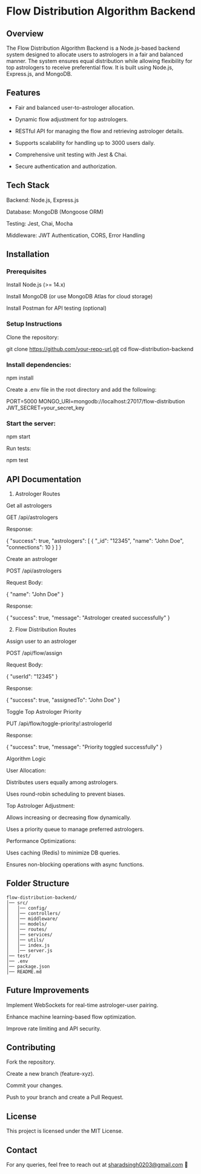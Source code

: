 # Flow Distribution Algorithm Backend

## Overview

The Flow Distribution Algorithm Backend is a Node.js-based backend system designed to allocate users to astrologers in a fair and balanced manner. The system ensures equal distribution while allowing flexibility for top astrologers to receive preferential flow. It is built using Node.js, Express.js, and MongoDB.

## Features

- Fair and balanced user-to-astrologer allocation.

- Dynamic flow adjustment for top astrologers.

- RESTful API for managing the flow and retrieving astrologer details.

- Supports scalability for handling up to 3000 users daily.

- Comprehensive unit testing with Jest & Chai.

- Secure authentication and authorization.

## Tech Stack

Backend: Node.js, Express.js

Database: MongoDB (Mongoose ORM)

Testing: Jest, Chai, Mocha

Middleware: JWT Authentication, CORS, Error Handling

## Installation

### Prerequisites

Install Node.js (>= 14.x)

Install MongoDB (or use MongoDB Atlas for cloud storage)

Install Postman for API testing (optional)

### Setup Instructions

Clone the repository:

git clone https://github.com/your-repo-url.git
cd flow-distribution-backend

### Install dependencies:

npm install

Create a .env file in the root directory and add the following:

PORT=5000
MONGO_URI=mongodb://localhost:27017/flow-distribution
JWT_SECRET=your_secret_key

### Start the server:

npm start

Run tests:

npm test

## API Documentation

1. Astrologer Routes

Get all astrologers

GET /api/astrologers

Response:

{
  "success": true,
  "astrologers": [
    {
      "_id": "12345",
      "name": "John Doe",
      "connections": 10
    }
  ]
}

Create an astrologer

POST /api/astrologers

Request Body:

{
  "name": "John Doe"
}

Response:

{
  "success": true,
  "message": "Astrologer created successfully"
}

2. Flow Distribution Routes

Assign user to an astrologer

POST /api/flow/assign

Request Body:

{
  "userId": "12345"
}

Response:

{
  "success": true,
  "assignedTo": "John Doe"
}

Toggle Top Astrologer Priority

PUT /api/flow/toggle-priority/:astrologerId

Response:

{
  "success": true,
  "message": "Priority toggled successfully"
}

Algorithm Logic

User Allocation:

Distributes users equally among astrologers.

Uses round-robin scheduling to prevent biases.

Top Astrologer Adjustment:

Allows increasing or decreasing flow dynamically.

Uses a priority queue to manage preferred astrologers.

Performance Optimizations:

Uses caching (Redis) to minimize DB queries.

Ensures non-blocking operations with async functions.

## Folder Structure
```
flow-distribution-backend/
│── src/
│   │── config/
│   │── controllers/
│   │── middleware/
│   │── models/
│   │── routes/
│   │── services/
│   │── utils/
│   │── index.js
│   │── server.js
│── test/
│── .env
│── package.json
│── README.md
```

## Future Improvements

Implement WebSockets for real-time astrologer-user pairing.

Enhance machine learning-based flow optimization.

Improve rate limiting and API security.

## Contributing

Fork the repository.

Create a new branch (feature-xyz).

Commit your changes.

Push to your branch and create a Pull Request.

## License

This project is licensed under the MIT License.

## Contact

For any queries, feel free to reach out at sharadsingh0203@gmail.com 🚀
